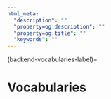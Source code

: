```yaml
---
html_meta:
  "description": ""
  "property=og:description": ""
  "property=og:title": ""
  "keywords": ""
---
```


(backend-vocabularies-label)=

# Vocabularies

